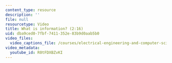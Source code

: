 ```yaml
---
content_type: resource
description: ''
file: null
resourcetype: Video
title: What is information? (2:16)
uid: dba9ced0-7fbf-7411-352e-83b9d0aab5b0
video_files:
  video_captions_file: /courses/electrical-engineering-and-computer-science/6-004-computation-structures-spring-2017/c1/c1s2/what-is-information-2-16-/R0tFDXBZvKI.vtt
video_metadata:
  youtube_id: R0tFDXBZvKI
---
```


